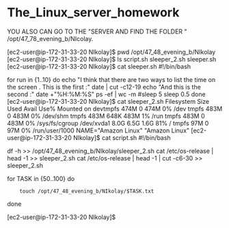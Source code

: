 # The_Linux_server_homework



YOU ALSO CAN GO TO THE "SERVER AND FIND THE FOLDER " /opt/47_78_evening_b/NIcolay.




[ec2-user@ip-172-31-33-20 NIkolay]$ pwd
/opt/47_48_evening_b/NIkolay
[ec2-user@ip-172-31-33-20 NIkolay]$ ls
script.sh  sleeper_2.sh  sleeper.sh
[ec2-user@ip-172-31-33-20 NIkolay]$ cat sleeper.sh
#!/bin/bash

for run in {1..10}
do
        echo "I think that there are two ways to list the time on the screen . This is the first :"
date | cut -c12-19
echo "And this is the second :"
date +"%H:%M:%S"
ps -ef | wc -m
#sleep 5
sleep 0.5
done
[ec2-user@ip-172-31-33-20 NIkolay]$ cat sleeper_2.sh
Filesystem      Size  Used Avail Use% Mounted on
devtmpfs        474M     0  474M   0% /dev
tmpfs           483M     0  483M   0% /dev/shm
tmpfs           483M  648K  483M   1% /run
tmpfs           483M     0  483M   0% /sys/fs/cgroup
/dev/xvda1      8.0G  6.5G  1.6G  81% /
tmpfs            97M     0   97M   0% /run/user/1000
NAME="Amazon Linux"
"Amazon Linux"
[ec2-user@ip-172-31-33-20 NIkolay]$ cat script.sh
#!/bin/bash

df -h >> /opt/47_48_evening_b/NIkolay/sleeper_2.sh
cat /etc/os-release | head -1 >> sleeper_2.sh
cat /etc/os-release | head -1 | cut -c6-30 >> sleeper_2.sh


for TASK in {50..100}
do

        touch /opt/47_48_evening_b/NIkolay/$TASK.txt

done



[ec2-user@ip-172-31-33-20 NIkolay]$




